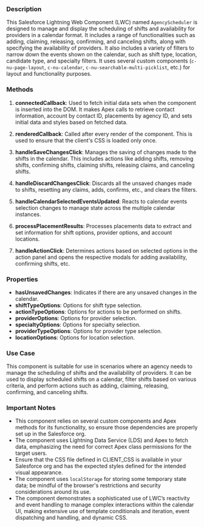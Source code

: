 ### Description

This Salesforce Lightning Web Component (LWC) named `AgencyScheduler` is designed to manage and display the scheduling of shifts and availability for providers in a calendar format. It includes a range of functionalities such as adding, claiming, releasing, confirming, and canceling shifts, along with specifying the availability of providers. It also includes a variety of filters to narrow down the events shown on the calendar, such as shift type, location, candidate type, and specialty filters. It uses several custom components (`c-nu-page-layout`, `c-nu-calendar`, `c-nu-searchable-multi-picklist`, etc.) for layout and functionality purposes.

### Methods

1. **connectedCallback**: Used to fetch initial data sets when the component is inserted into the DOM. It makes Apex calls to retrieve contact information, account by contact ID, placements by agency ID, and sets initial data and styles based on fetched data.

2. **renderedCallback**: Called after every render of the component. This is used to ensure that the client's CSS is loaded only once.

3. **handleSaveChangesClick**: Manages the saving of changes made to the shifts in the calendar. This includes actions like adding shifts, removing shifts, confirming shifts, claiming shifts, releasing claims, and canceling shifts.

4. **handleDiscardChangesClick**: Discards all the unsaved changes made to shifts, resetting any claims, adds, confirms, etc., and clears the filters.

5. **handleCalendarSelectedEventsUpdated**: Reacts to calendar events selection changes to manage state across the multiple calendar instances.

6. **processPlacementResults**: Processes placements data to extract and set information for shift options, provider options, and account locations.

7. **handleActionClick**: Determines actions based on selected options in the action panel and opens the respective modals for adding availability, confirming shifts, etc.

### Properties

- **hasUnsavedChanges**: Indicates if there are any unsaved changes in the calendar.
- **shiftTypeOptions**: Options for shift type selection.
- **actionTypeOptions**: Options for actions to be performed on shifts.
- **providerOptions**: Options for provider selection.
- **specialtyOptions**: Options for specialty selection.
- **providerTypeOptions**: Options for provider type selection.
- **locationOptions**: Options for location selection.

### Use Case

This component is suitable for use in scenarios where an agency needs to manage the scheduling of shifts and the availability of providers. It can be used to display scheduled shifts on a calendar, filter shifts based on various criteria, and perform actions such as adding, claiming, releasing, confirming, and canceling shifts.

### Important Notes

- This component relies on several custom components and Apex methods for its functionality, so ensure those dependencies are properly set up in the Salesforce org.
- The component uses Lightning Data Service (LDS) and Apex to fetch data, emphasizing the need for correct Apex class permissions for the target users.
- Ensure that the CSS file defined in CLIENT_CSS is available in your Salesforce org and has the expected styles defined for the intended visual appearance.
- The component uses `localStorage` for storing some temporary state data; be mindful of the browser's restrictions and security considerations around its use.
- The component demonstrates a sophisticated use of LWC’s reactivity and event handling to manage complex interactions within the calendar UI, making extensive use of template conditionals and iteration, event dispatching and handling, and dynamic CSS.